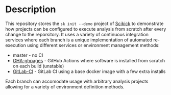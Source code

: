 # Description
This repository stores the `sk init --demo` project of [Scikick](https://github.com/matthewcarlucci/scikick) to demonstrate how projects can be configured to execute analysis from scratch after every change to the reporsitory. It uses a variety of continuous integration services where each branch is a unique implementation of automated re-execution using different services or environment management methods:

- master - no CI
- [GHA-ghpages]() - GitHub Actions where software is installed from scratch on each build (unstable) 
- [GitLab-CI](https://matthewcarlucci.gitlab.io/sk_demo_workflow_test/) - GitLab CI using a base docker image with a few extra installs

Each branch can accomodate usage with arbitrary analysis projects allowing for a variety of environment definition methods.
